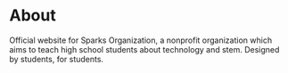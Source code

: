 # About
Official website for Sparks Organization, a nonprofit organization which aims to teach high school students about technology and stem. Designed by students, for students.
